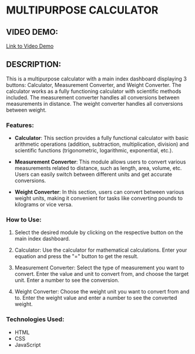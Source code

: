 # MULTIPURPOSE CALCULATOR

## VIDEO DEMO:
[Link to Video Demo](https://www.youtube.com/watch?v=jahqp-2Rozk)

## DESCRIPTION:
This is a multipurpose calculator with a main index dashboard displaying 3 buttons: Calculator, Measurement Converter, and Weight Converter. The calculator works as a fully functioning calculator with scientific methods included. The measurement converter handles all conversions between measurements in distance. The weight converter handles all conversions between weight.

### Features:

- **Calculator**: This section provides a fully functional calculator with basic arithmetic operations (addition, subtraction, multiplication, division) and scientific functions (trigonometric, logarithmic, exponential, etc.).

- **Measurement Converter**: This module allows users to convert various measurements related to distance, such as length, area, volume, etc. Users can easily switch between different units and get accurate conversions.

- **Weight Converter**: In this section, users can convert between various weight units, making it convenient for tasks like converting pounds to kilograms or vice versa.

### How to Use:

1. Select the desired module by clicking on the respective button on the main index dashboard.

2. Calculator: Use the calculator for mathematical calculations. Enter your equation and press the "=" button to get the result.

3. Measurement Converter: Select the type of measurement you want to convert. Enter the value and unit to convert from, and choose the target unit. Enter a number to see the conversion.

4. Weight Converter: Choose the weight unit you want to convert from and to. Enter the weight value and enter a number to see the converted weight.

### Technologies Used:

- HTML
- CSS
- JavaScript

